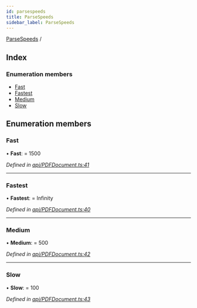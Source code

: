 ```yaml
---
id: parsespeeds
title: ParseSpeeds
sidebar_label: ParseSpeeds
---
```


[ParseSpeeds](parsespeeds.md) /

## Index

### Enumeration members

* [Fast](parsespeeds.md#fast)
* [Fastest](parsespeeds.md#fastest)
* [Medium](parsespeeds.md#medium)
* [Slow](parsespeeds.md#slow)

## Enumeration members

###  Fast

• **Fast**: = 1500

*Defined in [api/PDFDocument.ts:41](https://github.com/Hopding/pdf-lib/blob/57dc8a4/src/api/PDFDocument.ts#L41)*

___

###  Fastest

• **Fastest**: =  Infinity

*Defined in [api/PDFDocument.ts:40](https://github.com/Hopding/pdf-lib/blob/57dc8a4/src/api/PDFDocument.ts#L40)*

___

###  Medium

• **Medium**: = 500

*Defined in [api/PDFDocument.ts:42](https://github.com/Hopding/pdf-lib/blob/57dc8a4/src/api/PDFDocument.ts#L42)*

___

###  Slow

• **Slow**: = 100

*Defined in [api/PDFDocument.ts:43](https://github.com/Hopding/pdf-lib/blob/57dc8a4/src/api/PDFDocument.ts#L43)*